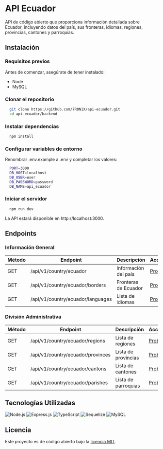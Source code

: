 # API Ecuador

API de código abierto que proporciona información detallada sobre Ecuador, incluyendo datos del país, sus fronteras, idiomas, regiones, provincias, cantones y parroquias.

## Instalación

### Requisitos previos

Antes de comenzar, asegúrate de tener instalado:

- Node
- MySQL

### Clonar el repositorio

```bash
  git clone https://github.com/7R0N1X/api-ecuador.git
  cd api-ecuador/backend
```

### Instalar dependencias

```bash
  npm install
```

### Configurar variables de entorno

Renombrar .env.example a .env y completar los valores:

```bash
  PORT=3000
  DB_HOST=localhost
  DB_USER=user
  DB_PASSWORD=password
  DB_NAME=api_ecuador
```

### Iniciar el servidor

```bash
  npm run dev
```

La API estará disponible en http://localhost:3000.

## Endpoints

### Información General

| Método | Endpoint                          | Descripción          | Acciones                                                                                                                            |
| ------ | --------------------------------- | -------------------- | ----------------------------------------------------------------------------------------------------------------------------------- |
| GET    | /api/v1/country/ecuador           | Información del país | <a href="https://api-ecuador.onrender.com/api/v1/country/ecuador" target="_blank" rel="noopener noreferrer">Probar</a>              |
| GET    | /api/v1/country/ecuador/borders   | Fronteras de Ecuador | <a href="https://api-ecuador.onrender.com/api/v1/country/ecuador/borders" target="_blank" rel="noopener noreferrer">Probar</a>      |
| GET    | /api/v1/country/ecuador/languages | Lista de idiomas     | <a href="https://api-ecuador.onrender.com/api/v1/country/ecuador/languages" target="_blank" rel="noopener noreferrer">Probar</a>    |

### División Administrativa

| Método | Endpoint                          | Descripción          | Acciones                                                                                                                            |
| ------ | --------------------------------- | -------------------- | ----------------------------------------------------------------------------------------------------------------------------------- |
| GET    | /api/v1/country/ecuador/regions   | Lista de regiones   | <a href="https://api-ecuador.onrender.com/api/v1/country/ecuador/regions" target="_blank" rel="noopener noreferrer">Probar</a>       |
| GET    | /api/v1/country/ecuador/provinces | Lista de provincias | <a href="https://api-ecuador.onrender.com/api/v1/country/ecuador/provinces" target="_blank" rel="noopener noreferrer">Probar</a>     |
| GET    | /api/v1/country/ecuador/cantons   | Lista de cantones   | <a href="https://api-ecuador.onrender.com/api/v1/country/ecuador/cantons" target="_blank" rel="noopener noreferrer">Probar</a>       |
| GET    | /api/v1/country/ecuador/parishes  | Lista de parroquias | <a href="https://api-ecuador.onrender.com/api/v1/country/ecuador/parishes" target="_blank" rel="noopener noreferrer">Probar</a>      |

## Tecnologías Utilizadas

![Node.js](https://img.shields.io/badge/Node.js-6DA55F?style=for-the-badge&logo=node.js&logoColor=white)
![Express.js](https://img.shields.io/badge/Express.js-404D59?style=for-the-badge&logo=express&logoColor=white)
![TypeScript](https://img.shields.io/badge/TypeScript-007ACC?style=for-the-badge&logo=typescript&logoColor=white)
![Sequelize](https://img.shields.io/badge/Sequelize-52B0E7?style=for-the-badge&logo=sequelize&logoColor=white)
![MySQL](https://img.shields.io/badge/MySQL-00000F?style=for-the-badge&logo=mysql&logoColor=white)

## Licencia

Este proyecto es de código abierto bajo la [licencia MIT](https://github.com/7R0N1X/api-ecuador/blob/main/LICENSE).

